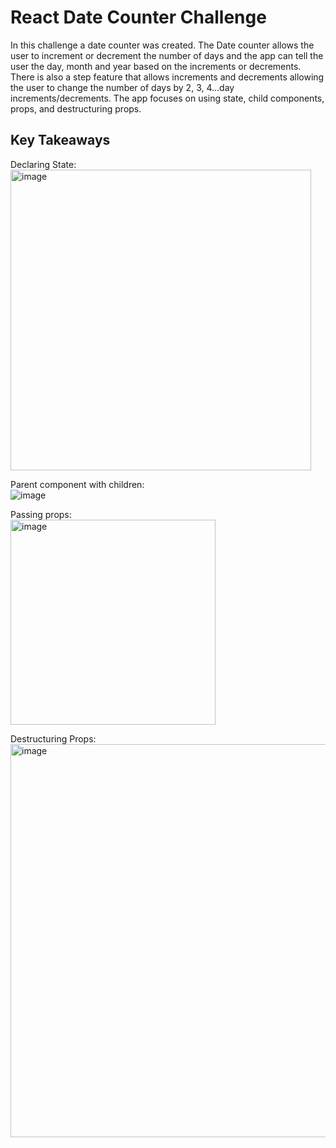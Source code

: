 # React Date Counter Challenge

In this challenge a date counter was created. The Date counter allows the user to increment or decrement the number of days and the app can tell the user the day, month and year based on the increments or decrements. There is also a step feature that allows increments and decrements allowing the user to change the number of days by 2, 3, 4...day increments/decrements. The app focuses on using state, child components, props, and destructuring props.

## Key Takeaways
Declaring State: 
<br/>
<img width="481" alt="image" src="https://github.com/wbdvlpmnt/React_Date_Counter_Challenge/assets/139825457/3b3b26c6-bec6-4423-83d2-f89cc8f2c312">

Parent component with children:
<br/>
![image](https://github.com/wbdvlpmnt/React_Date_Counter_Challenge/assets/139825457/37a93243-ae03-45b9-b380-7d771ff265b9)

Passing props:
<br/>
<img width="328" alt="image" src="https://github.com/wbdvlpmnt/React_Date_Counter_Challenge/assets/139825457/abdd34de-a0c4-4186-8e7a-1ab9bd8afcc8">


Destructuring Props:
<br/>
<img width="629" alt="image" src="https://github.com/wbdvlpmnt/React_Date_Counter_Challenge/assets/139825457/4d941199-1da4-421e-8e56-b623601a131e">






